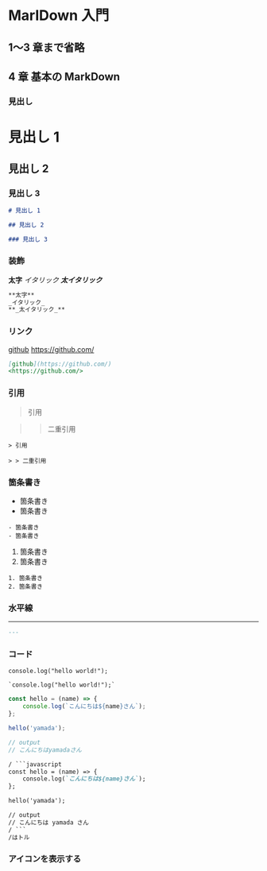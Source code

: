 # MarlDown 入門

## 1〜3 章まで省略

## 4 章 基本の MarkDown

### 見出し

# 見出し 1

## 見出し 2

### 見出し 3

```md
# 見出し 1

## 見出し 2

### 見出し 3
```

### 装飾

**太字**
_イタリック_
**_太イタリック_**

```md
**太字**
_イタリック_
**_太イタリック_**
```

### リンク

[github](https://github.com/)
<https://github.com/>

```md
[github](https://github.com/)
<https://github.com/>
```

### 引用

> 引用

> > 二重引用

```
> 引用

> > 二重引用
```

### 箇条書き

- 箇条書き
- 箇条書き

```
- 箇条書き
- 箇条書き
```

1. 箇条書き
2. 箇条書き

```
1. 箇条書き
2. 箇条書き
```

### 水平線

---

```md
---
```

### コード

`console.log("hello world!");`

```
`console.log("hello world!");`
```

```javascript
const hello = (name) => {
	console.log(`こんにちは${name}さん`);
};

hello('yamada');

// output
// こんにちはyamadaさん
```

````md
/ ```javascript
const hello = (name) => {
	console.log(`こんにちは${name}さん`);
};

hello('yamada');

// output
// こんにちは yamada さん
/ ```
/はトル
````

### アイコンを表示する
